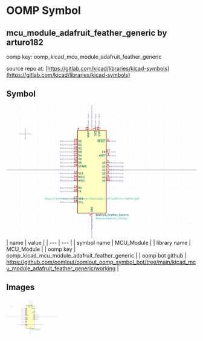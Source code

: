 # OOMP Symbol  
## mcu_module_adafruit_feather_generic  by arturo182  
  
oomp key: oomp_kicad_mcu_module_adafruit_feather_generic  
  
source repo at: [https://gitlab.com/kicad/libraries/kicad-symbols](https://gitlab.com/kicad/libraries/kicad-symbols)  
## Symbol  
  
[![working.png](working_600.png)](working.png)  
| name | value | 
| --- | --- | 
| symbol name | MCU_Module | 
| library name | MCU_Module | 
| oomp key | oomp_kicad_mcu_module_adafruit_feather_generic | 
| oomp bot github | https://github.com/oomlout/oomlout_oomp_symbol_bot/tree/main/kicad_mcu_module_adafruit_feather_generic/working | 
## Images  
  
[![working.png](working_140.png)](working.png)  
